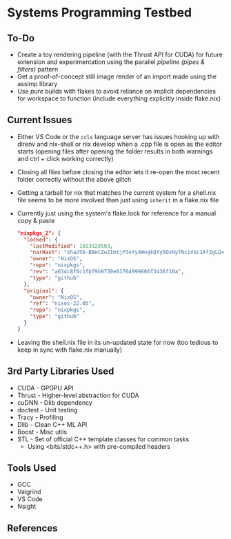 ﻿# Systems Programming Testbed

## To-Do

- Create a toy rendering pipeline (with the Thrust API for CUDA) for future extension and experimentation using the parallel _pipeline (pipes & filters)_ pattern
- Get a proof-of-concept still image render of an import made using the assimp library
- Use _pure_ builds with flakes to avoid reliance on implicit dependencies for workspace to function (include everything explicitly inside flake.nix)

## Current Issues

- Either VS Code or the `ccls` language server has issues hooking up with direnv and nix-shell or nix develop when a .cpp file is open as the editor starts (opening files after opening the folder results in both warnings and ctrl + click working correctly)

- Closing all files before closing the editor lets it re-open the most recent folder correctly without the above glitch

- Getting a tarball for nix that matches the current system for a shell.nix file seems to be more involved than just using `inherit` in a flake.nix file

- Currently just using the system's flake.lock for reference for a manual copy & paste

  ```json
  "nixpkgs_2": {
    "locked": {
      "lastModified": 1653920503,
      "narHash": "sha256-BBeCZwZImtjP3oYy4WogkQYy5OxNyfNciVSc1AfZgLQ=",
      "owner": "NixOS",
      "repo": "nixpkgs",
      "rev": "a634c8f6c1fbf9b9730e01764999666f3436f10a",
      "type": "github"
    },
    "original": {
      "owner": "NixOS",
      "ref": "nixos-22.05",
      "repo": "nixpkgs",
      "type": "github"
    }
  }
  ```

- Leaving the shell.nix file in its un-updated state for now (too tedious to keep in sync with flake.nix manually)

## 3rd Party Libraries Used

- CUDA - GPGPU API
- Thrust - Higher-level abstraction for CUDA
- cuDNN - Dlib dependency
- doctest - Unit testing
- Tracy - Profiling
- Dlib - Clean C++ ML API
- Boost - Misc utils
- STL - Set of official C++ template classes for common tasks
  - Using <bits/stdc++.h> with pre-compiled headers

## Tools Used

- GCC
- Valgrind
- VS Code
- Nsight

## References
